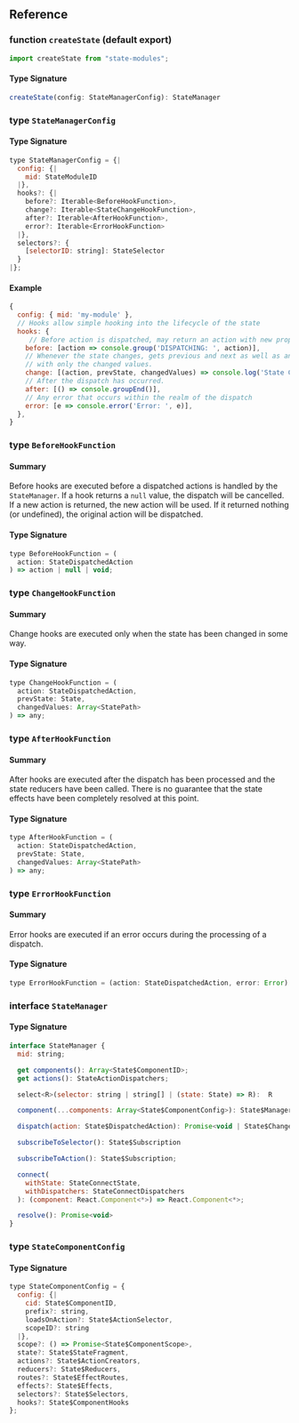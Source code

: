 ## Reference

### function `createState` (default export)

```javascript
import createState from "state-modules";
```

#### Type Signature

```javascript
createState(config: StateManagerConfig): StateManager
```

### type `StateManagerConfig`

#### Type Signature

```javascript
type StateManagerConfig = {|
  config: {|
    mid: StateModuleID
  |},
  hooks?: {|
    before?: Iterable<BeforeHookFunction>,
    change?: Iterable<StateChangeHookFunction>,
    after?: Iterable<AfterHookFunction>,
    error?: Iterable<ErrorHookFunction>
  |},
  selectors?: {
    [selectorID: string]: StateSelector
  }
|};
```

#### Example

```javascript
{
  config: { mid: 'my-module' },
  // Hooks allow simple hooking into the lifecycle of the state
  hooks: {
     // Before action is dispatched, may return an action with new properties
    before: [action => console.group('DISPATCHING: ', action)],
    // Whenever the state changes, gets previous and next as well as an object
    // with only the changed values.
    change: [(action, prevState, changedValues) => console.log('State Changed: ', changedValues)],
    // After the dispatch has occurred.
    after: [() => console.groupEnd()],
    // Any error that occurs within the realm of the dispatch
    error: [e => console.error('Error: ', e)],
  },
}
```

### type `BeforeHookFunction`

#### Summary

Before hooks are executed before a dispatched actions is handled by the `StateManager`. If a hook returns a `null` value, the dispatch will be cancelled. If a new action is returned, the new action will be used. If it returned nothing (or undefined), the original action will be dispatched.

#### Type Signature

```javascript
type BeforeHookFunction = (
  action: StateDispatchedAction
) => action | null | void;
```

### type `ChangeHookFunction`

#### Summary

Change hooks are executed only when the state has been changed in some way.

#### Type Signature

```javascript
type ChangeHookFunction = (
  action: StateDispatchedAction,
  prevState: State,
  changedValues: Array<StatePath>
) => any;
```

### type `AfterHookFunction`

#### Summary

After hooks are executed after the dispatch has been processed and the state reducers have been called. There is no guarantee that the state effects have been completely resolved at this point.

#### Type Signature

```javascript
type AfterHookFunction = (
  action: StateDispatchedAction,
  prevState: State,
  changedValues: Array<StatePath>
) => any;
```

### type `ErrorHookFunction`

#### Summary

Error hooks are executed if an error occurs during the processing of a dispatch.

#### Type Signature

```javascript
type ErrorHookFunction = (action: StateDispatchedAction, error: Error) => any;
```

### interface `StateManager`

#### Type Signature

```javascript
interface StateManager {
  mid: string;

  get components(): Array<State$ComponentID>;
  get actions(): StateActionDispatchers;

  select<R>(selector: string | string[] | (state: State) => R):  R

  component(...components: Array<State$ComponentConfig>): State$Manager;

  dispatch(action: State$DispatchedAction): Promise<void | State$ChangedPaths>;

  subscribeToSelector(): State$Subscription

  subscribeToAction(): State$Subscription;

  connect(
    withState: StateConnectState,
    withDispatchers: StateConnectDispatchers
  ): (component: React.Component<*>) => React.Component<*>;

  resolve(): Promise<void>
}
```

### type `StateComponentConfig`

#### Type Signature

```javascript
type StateComponentConfig = {
  config: {|
    cid: State$ComponentID,
    prefix?: string,
    loadsOnAction?: State$ActionSelector,
    scopeID?: string
  |},
  scope?: () => Promise<State$ComponentScope>,
  state?: State$StateFragment,
  actions?: State$ActionCreators,
  reducers?: State$Reducers,
  routes?: State$EffectRoutes,
  effects?: State$Effects,
  selectors?: State$Selectors,
  hooks?: State$ComponentHooks
};
```
